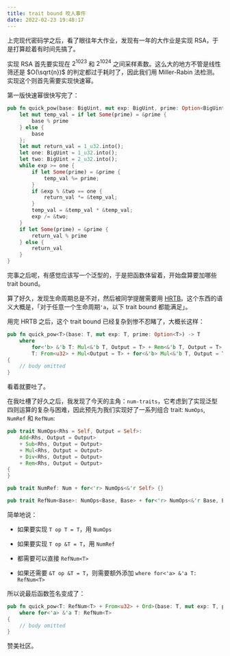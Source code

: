 ```yaml
---
title: trait bound 咬人事件
date: 2022-02-23 19:48:17
---
```


上完现代密码学之后，看了眼往年大作业，发现有一年的大作业是实现 RSA，于是打算趁着有时间先搞了。

实现 RSA 首先要实现在 $2 ^ {1023}$ 和 $2^{1024}$ 之间采样素数。这么大的地方不管是线性筛还是 $O(\sqrt{n})$ 的判定都过于耗时了，因此我们用 Miller-Rabin 法检测。实现这个则首先需要实现快速幂。

第一版快速幂很快写完了：

```rust
pub fn quick_pow(base: BigUint, mut exp: BigUint, prime: Option<BigUint>) -> BigUint {
    let mut temp_val = if let Some(prime) = &prime {
        base % prime
    } else {
        base
    };
    let mut return_val = 1_u32.into();
    let one: BigUint = 1_u32.into();
    let two: BigUint = 2_u32.into();
    while exp >= one {
        if let Some(prime) = &prime {
            temp_val %= prime;
        }
        if &exp % &two == one {
            return_val *= &temp_val;
        } 
        temp_val = &temp_val * &temp_val;
        exp /= &two;
    }
    if let Some(prime) = &prime {
        return_val % prime
    } else {
        return_val
    }
}
```

完事之后呢，有感觉应该写一个泛型的，于是把函数体留着，开始盘算要加哪些 trait bound。

算了好久，发现生命周期总是不对，然后被同学提醒需要用 [HRTB](https://nomicon.purewhite.io/hrtb.html)。这个东西的语义大概是，「对于任意一个生命周期`'a`，以下 trait bound 都能满足」。

用完 HRTB 之后，这个 trait bound 已经复杂到惨不忍睹了，大概长这样：

```rust
pub fn quick_pow<T>(base: T, mut exp: T, prime: Option<T>) -> T
    where
        for<'b> &'b T: Mul<&'b T, Output = T> + Rem<&'b T, Output = T>,
        T: From<u32> + Mul<Output = T> + for<&'b> Mul<&'b T, Output = T> + Ord + for<'b> Rem<&'bT, Output = T> + for<'b> Div<&'b T, Output = T>
{
    // body omitted
}
```

看着就要吐了。

在我吐槽了好久之后，我发现了今天的主角：`num-traits`，它考虑到了实现泛型四则运算的复杂与困难，因此预先为我们实现好了一系列组合 trait: `NumOps`, `NumRef` 和 `RefNum`:

```rust
pub trait NumOps<Rhs = Self, Output = Self>:
    Add<Rhs, Output = Output>
    + Sub<Rhs, Output = Output>
    + Mul<Rhs, Output = Output>
    + Div<Rhs, Output = Output>
    + Rem<Rhs, Output = Output>
{
}

pub trait NumRef: Num + for<'r> NumOps<&'r Self> {}

pub trait RefNum<Base>: NumOps<Base, Base> + for<'r> NumOps<&'r Base, Base> {}
```

简单地说：

- 如果要实现 `T op T = T`，用 `NumOps`

- 如果要实现 `T op &T = T`，用 `NumRef`

- 都需要可以直接 `RefNum<T>`

- 如果还需要 `&T op &T = T`，则需要额外添加 `where for<'a> &'a T: RefNum<T>`

所以说最后函数签名变成了：

```rust
pub fn quick_pow<T: RefNum<T> + From<u32> + Ord>(base: T, mut exp: T, prime: Option<T>) -> T
    where for<'a> &'a T: RefNum<T>
{
    // body omitted
}
```

赞美社区。
